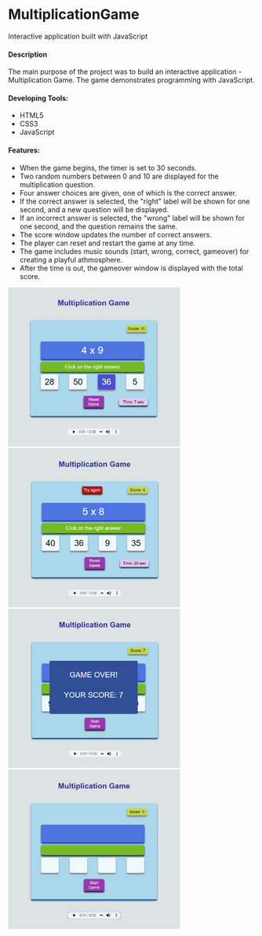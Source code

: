 # MultiplicationGame
Interactive application built with JavaScript

<h4>Description</h4>
  <p>The main purpose of the project was to build an interactive application - Multiplication Game. The game demonstrates programming with JavaScript.</p>
  <h4>Developing Tools:</h4>
   <ul>
     <li>HTML5</li>
     <li>CSS3</li>
     <li>JavaScript</li>
   </ul>
   <h4>Features:</h4>
   <ul>
    <li>When the game begins, the timer is set to 30 seconds.</li>
    <li>Two random numbers between 0 and 10 are displayed for the multiplication question.</li>
    <li>Four answer choices are given, one of which is the correct answer.</li>
    <li>If the correct answer is selected, the "right" label will be shown for one second, and a new question will be displayed.</li>
    <li>If an incorrect answer is selected, the "wrong" label will be shown for one second, and the question remains the same.</li> 
    <li>The score window updates the number of correct answers.</li>                        
    <li>The player can reset and restart the game at any time.</li>
    <li>The game includes music sounds (start, wrong, correct, gameover) for creating a playful athmosphere.</li>
    <li>After the time is out, the gameover window is displayed with the total score.</li>
   </ul>  
<img src="screenshots/multiplicationscreen1.png" width="350px">
<img src="screenshots/multiplicationscreen2.png" width="350px">
<img src="screenshots/multiplicationscreen3.png" width="350px">
<img src="screenshots/multiplicationscreen4.png" width="350px">
